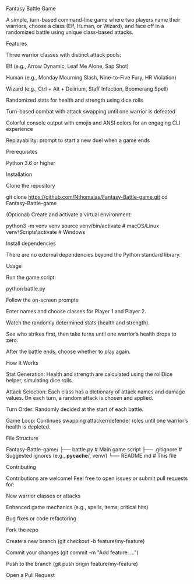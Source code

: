 Fantasy Battle Game

A simple, turn-based command-line game where two players name their warriors, choose a class (Elf, Human, or Wizard), and face off in a randomized battle using unique class-based attacks.

Features

Three warrior classes with distinct attack pools:

Elf (e.g., Arrow Dynamic, Leaf Me Alone, Sap Shot)

Human (e.g., Monday Mourning Slash, Nine-to-Five Fury, HR Violation)

Wizard (e.g., Ctrl + Alt + Delirium, Staff Infection, Boomerang Spell)

Randomized stats for health and strength using dice rolls

Turn-based combat with attack swapping until one warrior is defeated

Colorful console output with emojis and ANSI colors for an engaging CLI experience

Replayability: prompt to start a new duel when a game ends

Prerequisites

Python 3.6 or higher

Installation

Clone the repository

git clone https://github.com/Nthomalas/Fantasy-Battle-game.git
cd Fantasy-Battle-game

(Optional) Create and activate a virtual environment:

python3 -m venv venv
source venv/bin/activate  # macOS/Linux
venv\\Scripts\\activate  # Windows

Install dependencies

There are no external dependencies beyond the Python standard library.

Usage

Run the game script:

python battle.py

Follow the on-screen prompts:

Enter names and choose classes for Player 1 and Player 2.

Watch the randomly determined stats (health and strength).

See who strikes first, then take turns until one warrior’s health drops to zero.

After the battle ends, choose whether to play again.

How It Works

Stat Generation: Health and strength are calculated using the rollDice helper, simulating dice rolls.

Attack Selection: Each class has a dictionary of attack names and damage values. On each turn, a random attack is chosen and applied.

Turn Order: Randomly decided at the start of each battle.

Game Loop: Continues swapping attacker/defender roles until one warrior’s health is depleted.

File Structure

Fantasy-Battle-game/
├── battle.py       # Main game script
├── .gitignore      # Suggested ignores (e.g., __pycache__/, venv/)
└── README.md       # This file

Contributing

Contributions are welcome! Feel free to open issues or submit pull requests for:

New warrior classes or attacks

Enhanced game mechanics (e.g., spells, items, critical hits)

Bug fixes or code refactoring

Fork the repo

Create a new branch (git checkout -b feature/my-feature)

Commit your changes (git commit -m "Add feature: ...")

Push to the branch (git push origin feature/my-feature)

Open a Pull Request

